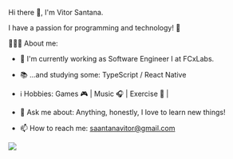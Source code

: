 Hi there 👋, I'm Vitor Santana.


I have a passion for programming and technology! 🚀

👨🏽‍💻 About me:

* 🏢 I'm currently working as Software Engineer I at FCxLabs.

* 📚 ...and studying some: TypeScript / React Native

* ℹ️ Hobbies: Games 🎮 | Music 🎧 | Exercise 🏃 |

* 💬 Ask me about: Anything, honestly, I love to learn new things!

* 📫 How to reach me: saantanavitor@gmail.com

<a href="https://www.linkedin.com/in/vittorsantana/">
  <img src="https://img.shields.io/badge/LinkedIn-blue?style=flat&logo=linkedin&labelColor=blue" />
</a>

